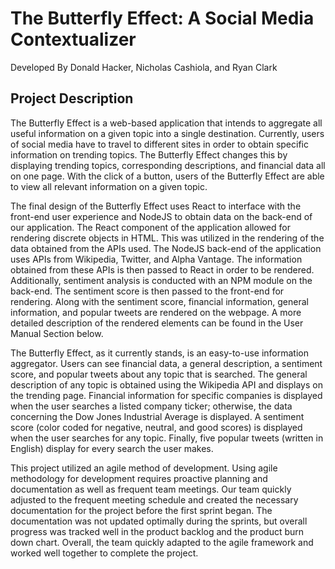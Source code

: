 # The Butterfly Effect: A Social Media Contextualizer

Developed By Donald Hacker, Nicholas Cashiola, and Ryan Clark

## Project Description

The Butterfly Effect is a web-based application that intends to aggregate all useful information on a given topic into a single destination. Currently, users of social media have to travel to different sites in order to obtain specific information on trending topics. The Butterfly Effect changes this by displaying trending topics, corresponding descriptions, and financial data all on one page. With the click of a button, users of the Butterfly Effect are able to view all relevant information on a given topic. 

The final design of the Butterfly Effect uses React to interface with the front-end user experience and NodeJS to obtain data on the back-end of our application. The React component of the application allowed for rendering discrete objects in HTML. This was utilized in the rendering of the data obtained from the APIs used. The NodeJS back-end of the application uses APIs from Wikipedia, Twitter, and Alpha Vantage. The information obtained from these APIs is then passed to React in order to be rendered. Additionally, sentiment analysis is conducted with an NPM module on the back-end. The sentiment score is then passed to the front-end for rendering. Along with the sentiment score, financial information, general information, and popular tweets are rendered on the webpage. A more detailed description of the rendered elements can be found in the User Manual Section below.

The Butterfly Effect, as it currently stands, is an easy-to-use information aggregator. Users can see financial data, a general description, a sentiment score, and popular tweets about any topic that is searched. The general description of any topic is obtained using the Wikipedia API and displays on the trending page. Financial information for specific companies is displayed when the user searches a listed company ticker; otherwise, the data concerning the Dow Jones Industrial Average is displayed. A sentiment score (color coded for negative, neutral, and good scores) is displayed when the user searches for any topic. Finally, five popular tweets (written in English) display for every search the user makes. 

This project utilized an agile method of development. Using agile methodology for development requires proactive planning and documentation as well as frequent team meetings. Our team quickly adjusted to the frequent meeting schedule and created the necessary documentation for the project before the first sprint began. The documentation was not updated optimally during the sprints, but overall progress was tracked well in the product backlog and the product burn down chart. Overall, the team quickly adapted to the agile framework and worked well together to complete the project.
